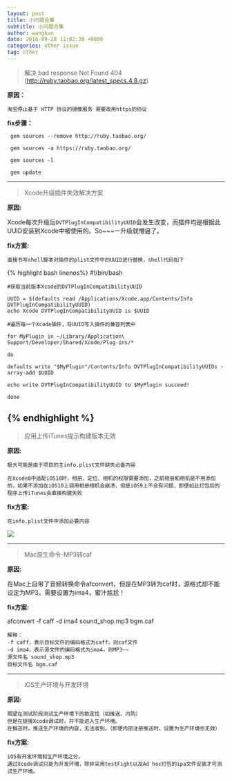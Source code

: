 ```yaml
---
layout: post
title: 小问题合集
subtitle: 小问题合集
author: wangkun 
date: 2016-09-28 11:02:30 +0800
categories: other issue
tag: other 
---
```




> 解决 bad response Not Found 404 (http://ruby.taobao.org/latest_specs.4.8.gz)

**原因：**


`淘宝停止基于 HTTP 协议的镜像服务 需要改用https的协议`

**fix步骤：**

~~~
 gem sources --remove http://ruby.taobao.org/

 gem sources -a https://ruby.taobao.org/

 gem sources -l

 gem update
~~~
---

> Xcode升级插件失效解决方案

**原因:**
		
Xcode每次升级后`DVTPlugInCompatibilityUUID`会发生改变，而插件均是根据此UUID安装到Xcode中被使用的。So~~~一升级就懵逼了。


**fix方案:**

`直接书写shell脚本对插件的plist文件中的UUID进行替换，shell代码如下`


{% highlight bash linenos%}
    #!/bin/bash
	
	#获取当前版本Xcode的DVTPlugInCompatibilityUUID
	
	UUID = $(defaults read /Applications/Xcode.app/Contents/Info DVTPlugInCompatibilityUUID)	
	echo Xcode DVTPlugInCompatibilityUUID is $UUID

	#遍历每一个Xcode插件，将UUID写入插件的兼容列表中

	for MyPlugin in ~/Library/Application\ Support/Developer/Shared/Xcode/Plug-ins/*

	do

	defaults write "$MyPlugin"/Contents/Info DVTPlugInCompatibilityUUIDs -array-add $UUID

	echo write DVTPlugInCompatibilityUUID to $MyPlugin succeed!

	done

{% endhighlight %}
---

> 应用上传iTunes提示构建版本无效

**原因:**

`极大可能是由于项目的主info.plist文件缺失必备内容`
	
	在Xcode8中适配iOS10时，相册、定位、相机的权限需要添加，之前相册和相机是不用添加的，如果不添加在iOS10上调用相册相机会崩溃，但是iOS9上不会有问题，即便如此打包后的程序上传iTunes会直接构建失败
	
**fix方案:**

`在info.plist文件中添加必要内容`

![](http://ocej63sob.bkt.clouddn.com/%E5%B0%8F%E9%97%AE%E9%A2%98%E5%90%88%E9%9B%86-fix-iTunes.png)


---
> Mac原生命令-MP3转caf

**原因:**

在Mac上自带了音频转换命令afconvert，但是在MP3转为caf时，源格式却不能设定为MP3，需要设置为ima4，蜜汁尴尬！

**fix方案:**

afconvert -f caff -d ima4 sound_shop.mp3 bgm.caf 

	解释：
	-f caff，表示目标文件的编码格式为caff，则caf文件
	-d ima4，表示源文件的编码格式为ima4，则MP3~~
	源文件名 sound_shop.mp3
	目标文件名 bgm.caf

---
> iOS生产环境与开发环境


**原因:**

	期望在测试阶段测试生产环境下的稳定性（如推送、内购）
	但是在链接Xcode调试时，并不能进入生产环境。
	在推送时，推送生产环境的内容，无法收到。（即便内部注册推送时，设置为生产环境亦无效）

**fix方案:**

	iOS有开发环境和生产环境之分。
	通过Xcode调试只能为开发环境，除非采用testFight以及Ad hoc打包的ipa文件安装才可测试生产环境。

